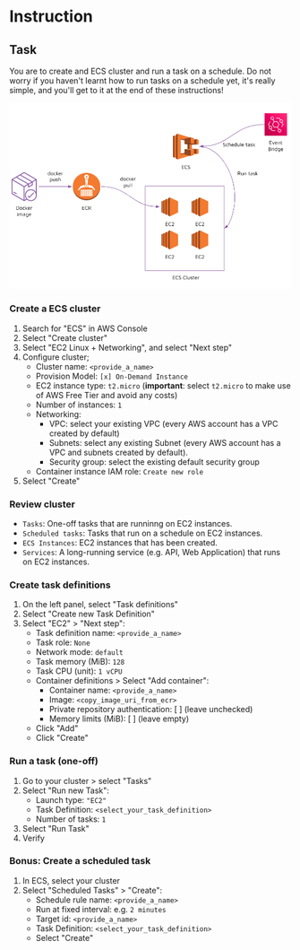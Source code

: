 # Instruction

## Task

You are to create and ECS cluster and run a task on a schedule. Do not worry if you haven't learnt how to run tasks on a schedule yet, it's really simple, and you'll get to it at the end of these instructions! 

![images/ecs-schedule.png](images/ecs-schedule.png)

### Create a ECS cluster 

1. Search for "ECS" in AWS Console 
2. Select "Create cluster" 
3. Select "EC2 Linux + Networking", and select "Next step" 
4. Configure cluster; 
    - Cluster name: `<provide_a_name>` 
    - Provision Model: `[x] On-Demand Instance` 
    - EC2 instance type: `t2.micro` (**important**: select `t2.micro` to make use of AWS Free Tier and avoid any costs)
    - Number of instances: `1` 
    - Networking: 
        - VPC: select your existing VPC (every AWS account has a VPC created by default)
        - Subnets: select any existing Subnet (every AWS account has a VPC and subnets created by default). 
        - Security group: select the existing default security group 
    - Container instance IAM role: `Create new role` 
5. Select "Create" 

### Review cluster 

- `Tasks`: One-off tasks that are runninng on EC2 instances. 
- `Scheduled tasks`: Tasks that run on a schedule on EC2 instances. 
- `ECS Instances`: EC2 instances that has been created. 
- `Services`: A long-running service (e.g. API, Web Application) that runs on EC2 instances. 

### Create task definitions 

1. On the left panel, select "Task definitions" 
2. Select "Create new Task Definition" 
3. Select "EC2" > "Next step": 
    - Task definition name: `<provide_a_name>`
    - Task role: `None` 
    - Network mode: `default` 
    - Task memory (MiB): `128`
    - Task CPU (unit): `1 vCPU` 
    - Container definitions > Select "Add container":   
        - Container name: `<provide_a_name>`
        - Image: `<copy_image_uri_from_ecr>` 
        - Private repository authentication: [ ]  (leave unchecked)
        - Memory limits (MiB): [ ] (leave empty)
    - Click "Add" 
    - Click "Create" 

### Run a task (one-off)

1. Go to your cluster > select "Tasks"
2. Select "Run new Task": 
    - Launch type: `"EC2"` 
    - Task Definition: `<select_your_task_definition>` 
    - Number of tasks: `1`
3. Select "Run Task"
4. Verify 

### Bonus: Create a scheduled task 

1. In ECS, select your cluster
2. Select "Scheduled Tasks" > "Create": 
    - Schedule rule name: `<provide_a_name>` 
    - Run at fixed interval: e.g. `2 minutes` 
    - Target id: `<provide_a_name>` 
    - Task Definition: `<select_your_task_definition>` 
    - Select "Create" 

